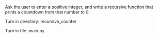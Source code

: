 Ask the user to enter a positive integer, and write a recursive function that prints a countdown from that number to 0.


Turn in directory: recursive_counter

Turn in file: main.py

